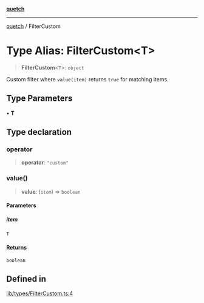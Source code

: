 [**quetch**](../README.md)

***

[quetch](../README.md) / FilterCustom

# Type Alias: FilterCustom\<T\>

> **FilterCustom**\<`T`\>: `object`

Custom filter where `value(item)` returns `true` for matching items.

## Type Parameters

• **T**

## Type declaration

### operator

> **operator**: `"custom"`

### value()

> **value**: (`item`) => `boolean`

#### Parameters

##### item

`T`

#### Returns

`boolean`

## Defined in

[lib/types/FilterCustom.ts:4](https://github.com/nevoland/quetch/blob/daab7d5db71d61e74901886a2473b07ec4e9fc05/lib/types/FilterCustom.ts#L4)
